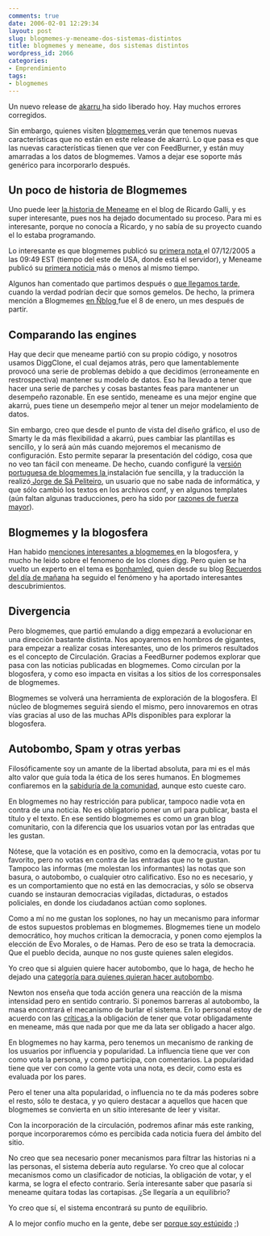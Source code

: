 ```yaml
---
comments: true
date: 2006-02-01 12:29:34
layout: post
slug: blogmemes-y-meneame-dos-sistemas-distintos
title: blogmemes y meneame, dos sistemas distintos
wordpress_id: 2066
categories:
- Emprendimiento
tags:
- blogmemes
---
```


Un nuevo release de [akarru ](http://web.archive.org/web/20080426225126/http://sourceforge.net/projects/akarru/)ha sido liberado hoy.
Hay muchos errores corregidos.

Sin embargo, quienes visiten [blogmemes ](http://web.archive.org/web/20080426225126/http://www.blogmemes.com/)verán que tenemos nuevas características que no están en este release de akarrú. Lo que pasa es que las nuevas características tienen que ver con FeedBurner, y están muy amarradas a los datos de blogmemes. Vamos a dejar ese soporte más genérico para incorporarlo después.


## Un poco de historia de Blogmemes


Uno puede leer [la historia de Meneame](http://web.archive.org/web/20080426225126/http://mnm.uib.es/gallir/posts/category/meneame/page/3/) en el blog de Ricardo Galli, y es super interesante, pues nos ha dejado documentado su proceso.
Para mi es interesante, porque no conocía a Ricardo, y no sabía de su proyecto cuando el lo estaba programando.

Lo interesante es que blogmemes publicó su [primera nota ](http://web.archive.org/web/20080426225126/http://www.blogmemes.com/comment.php?meme_id=1)el 07/12/2005 a las 09:49 EST (tiempo del este de USA, donde está el servidor), y Meneame publicó su [primera noticia ](http://web.archive.org/web/20080426225126/http://meneame.net/story.php?id=1)más o menos al mismo tiempo.

Algunos han comentado que partimos después o [que llegamos tarde,](http://web.archive.org/web/20080426225126/http://www.cyberlatam.com/news/2006/01/blogmemes-otro-mas-y-sumando.html) cuando la verdad podrían decir que somos gemelos. De hecho, la primera mención a Blogmemes [en Ñblog ](http://web.archive.org/web/20080426225126/http://utilidades.bitacoras.com/archivos/2006/01/08/blog-memes-otro-clon-de-digg-en-espanol)fue el 8 de enero, un mes después de partir.


## Comparando las engines


Hay que decir que meneame partió con su propio código, y nosotros usamos DiggClone, el cual dejamos atrás, pero que lamentablemente provocó una serie de problemas debido a que decidimos (erroneamente en restrospectiva) mantener su modelo de datos. Eso ha llevado a tener que hacer una serie de parches y cosas bastantes feas para mantener un desempeño razonable. En ese sentido, meneame es una mejor engine que akarrú, pues tiene un desempeño mejor al tener un mejor modelamiento de datos.

Sin embargo, creo que desde el punto de vista del diseño gráfico, el uso de Smarty le da más flexibilidad a akarrú, pues cambiar las plantillas es sencillo, y lo será aún más cuando mejoremos el mecanismo de configuración. Esto permite separar la presentación del código, cosa que no veo tan fácil con meneame. De hecho, cuando configuré la v[ersión portuguesa de blogmemes la ](http://web.archive.org/web/20080426225126/http://www.blogmemes.com/portugues)instalación fue sencilla, y la traducción la realizó[ Jorge de Sá Peliteiro](http://web.archive.org/web/20080426225126/http://www.blogger.com/profile/1497567), un usuario que no sabe nada de informática, y que sólo cambió los textos en los archivos conf, y en algunos templates (aún faltan algunas traducciones, pero ha sido por [razones de fuerza mayor](http://web.archive.org/web/20080426225126/http://www.lnds.net/2006/01/accidente.html)).


## Blogmemes y la blogosfera


Han habido [menciones interesantes a blogmemes ](http://web.archive.org/web/20080426225126/http://www.technorati.com/search/www.blogmemes.com)en la blogosfera, y mucho he leido sobre el fenomeno de los clones digg.
Pero quien se ha vuelto un experto en el tema es [bonhamled](http://web.archive.org/web/20080426225126/http://www.blogmemes.com/profile.php?user_name=bonhamled), quien desde su blog [Recuerdos del día de mañana](http://web.archive.org/web/20080426225126/http://www.blogmemes.com/Recuerdos%20del%20d%EDa%20de%20ma%F1ana) ha seguido el fenómeno y ha aportado interesantes descubrimientos.


## Divergencia


Pero blogmemes, que partió emulando a digg empezará a evolucionar en una dirección bastante distinta.
Nos apoyaremos en hombros de gigantes, para empezar a realizar cosas interesantes, uno de los primeros resultados es el concepto de Circulación. Gracias a FeedBurner podemos explorar que pasa con las noticias publicadas en blogmemes. Como circulan por la blogosfera, y como eso impacta en visitas a los sitios de los corresponsales de blogmemes.

Blogmemes se volverá una herramienta de exploración de la blogosfera. El núcleo de blogmemes seguirá siendo el mismo, pero innovaremos en otras vías gracias al uso de las muchas APIs disponibles para explorar la blogosfera.


## Autobombo, Spam y otras yerbas


Filosóficamente soy un amante de la libertad absoluta, para mi es el más alto valor que guía toda la ética de los seres humanos. En blogmemes confiaremos en la [sabiduría de la comunidad](http://web.archive.org/web/20080426225126/http://www.lnds.net/2006/01/una_entrevista_con_el_fundador_de_diggco.html), aunque esto cueste caro.

En blogmemes no hay restricción para publicar, tampoco nadie vota en contra de una noticia. No es obligatorio poner un url para publicar, basta el título y el texto. En ese sentido blogmemes es como un gran blog comunitario, con la diferencia que los usuarios votan por las entradas que les gustan.

Nótese, que la votación es en positivo, como en la democracia, votas por tu favorito, pero no votas en contra de las entradas que no te gustan. Tampoco las informas (me molestan los informantes) las notas que son basura, o autobombo, o cualquier otro calificativo. Eso no es necesario, y es un comportamiento que no está en las democracias, y sólo se observa cuando se instauran democracias vigiladas, dictaduras, o estados policiales, en donde los ciudadanos actúan como soplones.

Como a mí no me gustan los soplones, no hay un mecanismo para informar de estos supuestos problemas en blogmemes. Blogmemes tiene un modelo democrático, hoy muchos critican la democracia, y ponen como ejemplos la elección de Evo Morales, o de Hamas. Pero de eso se trata la democracia. Que el pueblo decida, aunque no nos guste quienes salen elegidos.

Yo creo que si alguien quiere hacer autobombo, que lo haga, de hecho he dejado una [categoría para quienes quieran hacer autobombo](http://web.archive.org/web/20080426225126/http://www.blogmemes.com/show_cat.php?cat_id=47).

Newton nos enseña que toda acción genera una reacción de la misma intensidad pero en sentido contrario. Si ponemos barreras al autobombo, la masa encontrará el mecanismo de burlar el sistema.
En lo personal estoy de acuerdo con las [críticas ](http://web.archive.org/web/20080426225126/http://almadormida.blogspot.com/2006/01/consideraciones-sobre-el-uso-de.html)a la obligación de tener que votar obligadamente en meneame, más que nada por que me da lata ser obligado a hacer algo.

En blogmemes no hay karma, pero tenemos un mecanismo de ranking de los usuarios por influencia y popularidad. La influencia tiene que ver con como vota la persona, y como participa, con comentarios. La popularidad tiene que ver con como la gente vota una nota, es decir, como esta es evaluada por los pares.

Pero el tener una alta popularidad, o influencia no te da más poderes sobre el resto, sólo te destaca, y yo quiero destacar a aquellos que hacen que blogmemes se convierta en un sitio interesante de leer y visitar.

Con la incorporación de la circulación, podremos afinar más este ranking, porque incorporaremos cómo es percibida cada noticia fuera del ámbito del sitio.

No creo que sea necesario poner mecanismos para filtrar las historias ni a las personas, el sistema debería auto regularse. Yo creo que al colocar mecanismos como un clasificador de noticias, la obligación de votar, y el karma, se logra el efecto contrario. Sería interesante saber que pasaría si meneame quitara todas las cortapisas. ¿Se llegaría a un equilibrio?

Yo creo que sí, el sistema encontrará su punto de equilibrio.

A lo mejor confío mucho en la gente, debe ser [porque soy estúpido](http://web.archive.org/web/20080426225126/http://mnm.uib.es/gallir/posts/2006/01/28/610/) ;)



